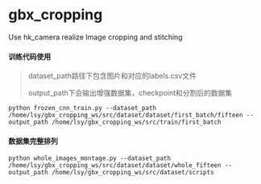 # gbx_cropping
Use hk_camera realize Image cropping and stitching

#### 训练代码使用

> dataset_path路径下包含图片和对应的labels.csv文件
>
> output_path下会输出增强数据集，checkpoint和分割后的数据集

```
python frozen_cnn_train.py --dataset_path /home/lsy/gbx_cropping_ws/src/dataset/dataset/first_batch/fifteen --output_path /home/lsy/gbx_cropping_ws/src/train/first_batch
```



#### 数据集完整排列

```
python whole_images_montage.py --dataset_path /home/lsy/gbx_cropping_ws/src/dataset/dataset/whole_fifteen --output_path /home/lsy/gbx_cropping_ws/src/dataset/scripts
```

